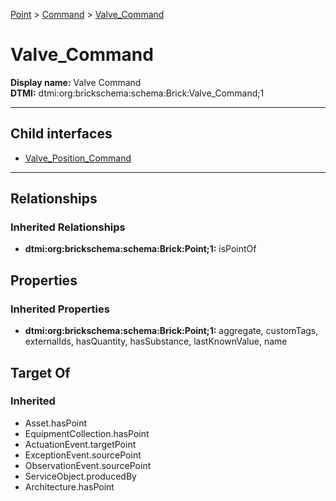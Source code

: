 [Point](../../Point.md) > [Command](../Command.md) > [Valve_Command](.)
# Valve_Command

**Display name:** Valve Command<br />
**DTMI:** dtmi:org:brickschema:schema:Brick:Valve_Command;1

---


## Child interfaces
* [Valve_Position_Command](Valve_Position_Command.md)

---
## Relationships
### Inherited Relationships
* **dtmi:org:brickschema:schema:Brick:Point;1:** isPointOf
## Properties
### Inherited Properties
* **dtmi:org:brickschema:schema:Brick:Point;1:** aggregate, customTags, externalIds, hasQuantity, hasSubstance, lastKnownValue, name
## Target Of
### Inherited
* Asset.hasPoint
* EquipmentCollection.hasPoint
* ActuationEvent.targetPoint
* ExceptionEvent.sourcePoint
* ObservationEvent.sourcePoint
* ServiceObject.producedBy
* Architecture.hasPoint
